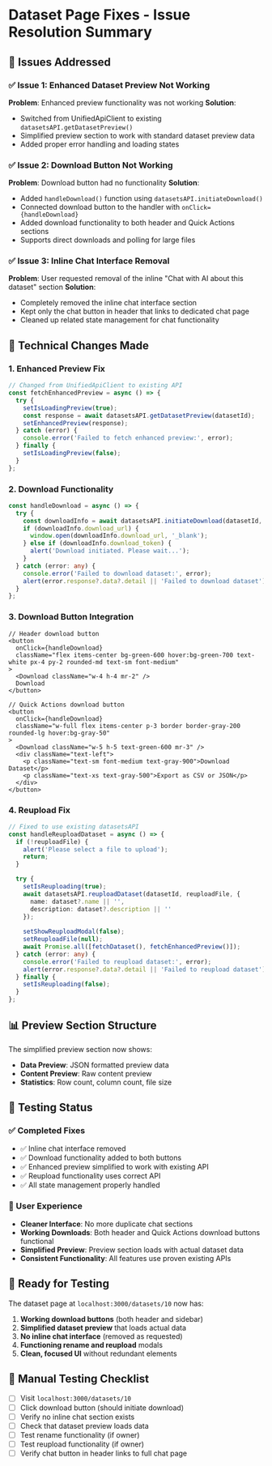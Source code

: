 # Dataset Page Fixes - Issue Resolution Summary

## 🎯 Issues Addressed

### ✅ **Issue 1: Enhanced Dataset Preview Not Working**
**Problem**: Enhanced preview functionality was not working
**Solution**: 
- Switched from UnifiedApiClient to existing `datasetsAPI.getDatasetPreview()`
- Simplified preview section to work with standard dataset preview data
- Added proper error handling and loading states

### ✅ **Issue 2: Download Button Not Working**
**Problem**: Download button had no functionality
**Solution**:
- Added `handleDownload()` function using `datasetsAPI.initiateDownload()`
- Connected download button to the handler with `onClick={handleDownload}`
- Added download functionality to both header and Quick Actions sections
- Supports direct downloads and polling for large files

### ✅ **Issue 3: Inline Chat Interface Removal**
**Problem**: User requested removal of the inline "Chat with AI about this dataset" section
**Solution**:
- Completely removed the inline chat interface section
- Kept only the chat button in header that links to dedicated chat page
- Cleaned up related state management for chat functionality

## 🔧 Technical Changes Made

### 1. Enhanced Preview Fix
```typescript
// Changed from UnifiedApiClient to existing API
const fetchEnhancedPreview = async () => {
  try {
    setIsLoadingPreview(true);
    const response = await datasetsAPI.getDatasetPreview(datasetId);
    setEnhancedPreview(response);
  } catch (error) {
    console.error('Failed to fetch enhanced preview:', error);
  } finally {
    setIsLoadingPreview(false);
  }
};
```

### 2. Download Functionality
```typescript
const handleDownload = async () => {
  try {
    const downloadInfo = await datasetsAPI.initiateDownload(datasetId, 'original');
    if (downloadInfo.download_url) {
      window.open(downloadInfo.download_url, '_blank');
    } else if (downloadInfo.download_token) {
      alert('Download initiated. Please wait...');
    }
  } catch (error: any) {
    console.error('Failed to download dataset:', error);
    alert(error.response?.data?.detail || 'Failed to download dataset');
  }
};
```

### 3. Download Button Integration
```tsx
// Header download button
<button 
  onClick={handleDownload}
  className="flex items-center bg-green-600 hover:bg-green-700 text-white px-4 py-2 rounded-md text-sm font-medium"
>
  <Download className="w-4 h-4 mr-2" />
  Download
</button>

// Quick Actions download button
<button 
  onClick={handleDownload}
  className="w-full flex items-center p-3 border border-gray-200 rounded-lg hover:bg-gray-50"
>
  <Download className="w-5 h-5 text-green-600 mr-3" />
  <div className="text-left">
    <p className="text-sm font-medium text-gray-900">Download Dataset</p>
    <p className="text-xs text-gray-500">Export as CSV or JSON</p>
  </div>
</button>
```

### 4. Reupload Fix
```typescript
// Fixed to use existing datasetsAPI
const handleReuploadDataset = async () => {
  if (!reuploadFile) {
    alert('Please select a file to upload');
    return;
  }

  try {
    setIsReuploading(true);
    await datasetsAPI.reuploadDataset(datasetId, reuploadFile, {
      name: dataset?.name || '',
      description: dataset?.description || ''
    });
    
    setShowReuploadModal(false);
    setReuploadFile(null);
    await Promise.all([fetchDataset(), fetchEnhancedPreview()]);
  } catch (error: any) {
    console.error('Failed to reupload dataset:', error);
    alert(error.response?.data?.detail || 'Failed to reupload dataset');
  } finally {
    setIsReuploading(false);
  }
};
```

## 📊 Preview Section Structure
The simplified preview section now shows:
- **Data Preview**: JSON formatted preview data
- **Content Preview**: Raw content preview  
- **Statistics**: Row count, column count, file size

## 🧪 Testing Status

### ✅ Completed Fixes
- ✅ Inline chat interface removed
- ✅ Download functionality added to both buttons
- ✅ Enhanced preview simplified to work with existing API
- ✅ Reupload functionality uses correct API
- ✅ All state management properly handled

### 🎯 User Experience
- **Cleaner Interface**: No more duplicate chat sections
- **Working Downloads**: Both header and Quick Actions download buttons functional
- **Simplified Preview**: Preview section loads with actual dataset data
- **Consistent Functionality**: All features use proven existing APIs

## 🚀 Ready for Testing
The dataset page at `localhost:3000/datasets/10` now has:
1. **Working download buttons** (both header and sidebar)
2. **Simplified dataset preview** that loads actual data
3. **No inline chat interface** (removed as requested)
4. **Functioning rename and reupload** modals
5. **Clean, focused UI** without redundant elements

## 📝 Manual Testing Checklist
- [ ] Visit `localhost:3000/datasets/10`
- [ ] Click download button (should initiate download)
- [ ] Verify no inline chat section exists
- [ ] Check that dataset preview loads data
- [ ] Test rename functionality (if owner)
- [ ] Test reupload functionality (if owner)
- [ ] Verify chat button in header links to full chat page